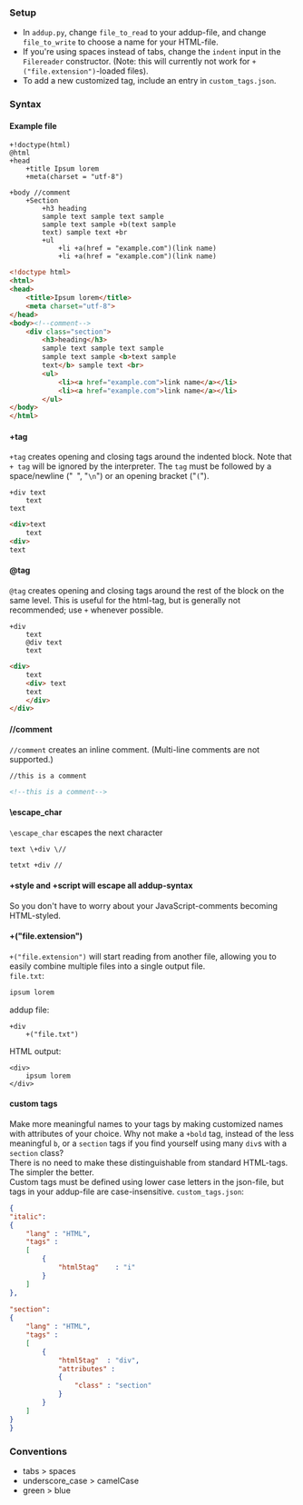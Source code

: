 ### Setup
- In `addup.py`, change `file_to_read` to your addup-file, and change `file_to_write` to choose a name for your HTML-file.  
- If you're using spaces instead of tabs, change the `indent` input in the `Filereader` constructor. (Note: this will currently not work for `+("file.extension")`-loaded files).  
- To add a new customized tag, include an entry in `custom_tags.json`.

### Syntax

#### Example file
```
+!doctype(html)
@html
+head
	+title Ipsum lorem
	+meta(charset = "utf-8")

+body //comment
	+Section
		+h3 heading
		sample text sample text sample
		sample text sample +b(text sample
		text) sample text +br
		+ul
			+li +a(href = "example.com")(link name)
			+li +a(href = "example.com")(link name)
```
```html
<!doctype html>
<html>
<head>
	<title>Ipsum lorem</title>
	<meta charset="utf-8">
</head>
<body><!--comment-->
	<div class="section">
		<h3>heading</h3>
		sample text sample text sample
		sample text sample <b>text sample
		text</b> sample text <br>
		<ul>
			<li><a href="example.com">link name</a></li>
			<li><a href="example.com">link name</a></li>
		</ul>
</body>
</html>
```

#### +tag
`+tag` creates opening and closing tags around the indented block. Note that `+ tag` will be ignored by the interpreter. The `tag` must be followed by a space/newline ("` `", "`\n`") or an opening bracket ("`(`").
```
+div text
	text
text
```
```html
<div>text
	text
<div>
text
```

#### @tag
`@tag` creates opening and closing tags around the rest of the block on the same level. This is useful for the html-tag, but is generally not recommended; use `+` whenever possible.
```
+div
	text
	@div text
	text
```
```html
<div>
	text
	<div> text
	text
	</div>
</div> 
```

#### //comment
`//comment` creates an inline comment. (Multi-line comments are not supported.)
```
//this is a comment
```
```html
<!--this is a comment-->
```

#### \escape_char
`\escape_char` escapes the next character
```
text \+div \//
```
```html
tetxt +div //
```

#### +style and +script will escape all addup-syntax
So you don't have to worry about your JavaScript-comments becoming HTML-styled.

#### +("file.extension")
`+("file.extension")` will start reading from another file, allowing you to easily combine multiple files into a single output file.  
`file.txt`:
```txt
ipsum lorem
```
addup file:
```
+div
	+("file.txt")
```
HTML output:
```
<div>
	ipsum lorem
</div>
```

#### custom tags
Make more meaningful names to your tags by making customized names with attributes of your choice. Why not make a `+bold` tag, instead of the less meaningful `b`, or a `section` tags if you find yourself using many `div`s with a `section` class?  
There is no need to make these distinguishable from standard HTML-tags. The simpler the better.  
Custom tags must be defined using lower case letters in the json-file, but tags in your addup-file are case-insensitive.
`custom_tags.json`:
```json
{
"italic":
{
	"lang" : "HTML",
	"tags" :
	[
		{
			"html5tag"    : "i"
		}
	]
},
  
"section":
{
	"lang" : "HTML",
	"tags" :
	[
		{
			"html5tag"  : "div",
			"attributes" :
			{
				"class" : "section"
			}
		}
	]
}
}
```

### Conventions
- tabs > spaces  
- underscore\_case > camelCase  
- green > blue
